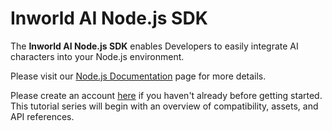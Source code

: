 # Inworld AI Node.js SDK

The **Inworld AI Node.js SDK** enables Developers to easily integrate AI characters into your Node.js environment. 

Please visit our [Node.js Documentation](https://docs.inworld.ai/docs/tutorial-integrations/node/) page for more details.


Please create an account [here](https://studio.inworld.ai/signup) if you haven't already before getting started.
This tutorial series will begin with an overview of compatibility, assets, and API references.
